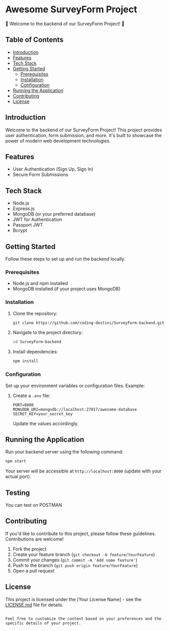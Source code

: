 # Awesome SurveyForm Project

🚀 Welcome to the backend of our SurveyForm Project! 🚀

## Table of Contents

- [Introduction](#introduction)
- [Features](#features)
- [Tech Stack](#tech-stack)
- [Getting Started](#getting-started)
  - [Prerequisites](#prerequisites)
  - [Installation](#installation)
  - [Configuration](#configuration)
- [Running the Application](#running-the-application)
- [Contributing](#contributing)
- [License](#license)

## Introduction

Welcome to the backend of our SurveyForm Project! This project provides user authentication, form submission, and more. It's built to showcase the power of modern web development technologies.

## Features

- User Authentication (Sign Up, Sign In)
- Secure Form Submissions

## Tech Stack

- Node.js
- Express.js
- MongoDB (or your preferred database)
- JWT for Authentication
- Passport JWT
- Bcrypt

## Getting Started

Follow these steps to set up and run the backend locally.

### Prerequisites

- Node.js and npm installed
- MongoDB installed (if your project uses MongoDB)

### Installation

1. Clone the repository:

   ```bash
   git clone https://github.com/coding-destini/SurveyForm-backend.git
   ```

2. Navigate to the project directory:

   ```bash
   cd SurveyForm-backend
   ```

3. Install dependencies:

   ```bash
   npm install
   ```

### Configuration

Set up your environment variables or configuration files. Example:

1. Create a `.env` file:

   ```env
   PORT=8000
   MONGODB_URI=mongodb://localhost:27017/awesome-database
   SECRET_KEY=your_secret_key
   ```

   Update the values accordingly.

## Running the Application

Run your backend server using the following command:

```bash
npm start
```

Your server will be accessible at `http://localhost:8000` (update with your actual port).

## Testing

You can test on POSTMAN 

## Contributing

If you'd like to contribute to this project, please follow these guidelines. Contributions are welcome!

1. Fork the project
2. Create your feature branch (`git checkout -b feature/YourFeature`)
3. Commit your changes (`git commit -m 'Add some feature'`)
4. Push to the branch (`git push origin feature/YourFeature`)
5. Open a pull request

## License

This project is licensed under the [Your License Name] - see the [LICENSE.md](LICENSE.md) file for details.
```

Feel free to customize the content based on your preferences and the specific details of your project.
